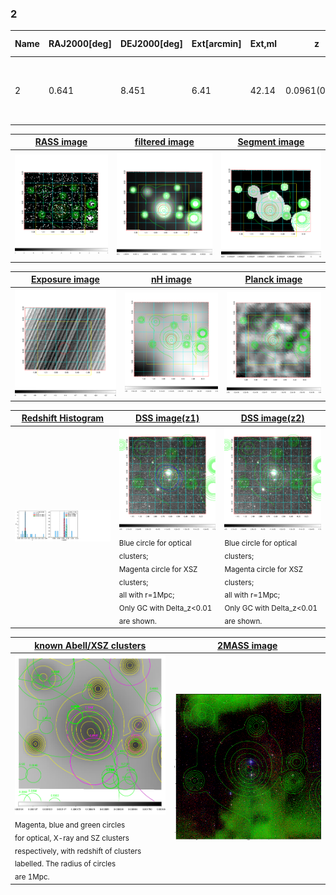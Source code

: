 <div STYLE="page-break-after: always;"></div>

### 2

|Name|RAJ2000[deg]|DEJ2000[deg] |Ext[arcmin]| Ext,ml | z | z_src| C|GC(XSZ,Delta_z<0.01)| GC(OPT,Delta_z<0.01)|GC| R_sig[arcmin] | R500[arcmin] | R500[Mpc]| CRsig[c/s] | CR500[c/s] |L500[1E44 erg/s]|F500[1E-12 erg/s/cm^2]| M500[1E14 Msun]|Tx[keV]|Cnt_sig|Beta|Rc[arcmin]|Comment|Alias|
|---|---|---|---|---|---|------|---|--------|---------|----------|---|---|---|---|---|---|---|---|---|---|---|---|---|---|
|2| 0.641| 8.451| 6.41| 42.14| 0.0961(0.005)| z1, z_xsz| B| F20, SPI| A, W| A, C, F20, N, SPI, W| 40.600| 9.572| 1.023| 0.442(0.071)| 0.392(0.063)| 1.677(0.462)| 7.202(1.982)| 3.33(0.45)| 4.64(0.40)| 303.2| 0.502(-0.002+0.004)| 8.229(-0.200+0.308)| -| t323|

|[RASS image](../image/2/2_img.pdf)|[filtered image](../image/2/2_fil.pdf)|[Segment image](../image/2/2_seg.pdf)|
|-------------------|--------------------|-------------------|
| <img src="../image/2/2_img.png" width="300">  | <img src="../image/2/2_fil.png" width="300">   | <img src="../image/2/2_seg.png" width="300">  |

|[Exposure image](../image/2/2_mex.pdf)| [nH image](../image/2/2_nh.pdf)| [Planck image](../image/2/2_p.pdf)|
|-------------------|--------------------|-------------------|
|<img src="../image/2/2_mex.png" width="300">   | <img src="../image/2/2_nh.png" width="300">    | <img src="../image/2/2_p.png" width="300"> |

|[Redshift Histogram](../image/2/2_zg.pdf) | [DSS image(z1)](../image/2/2_dss_z1.pdf)      |  [DSS image(z2)](../image/2/2_dss_z2.pdf)    |
|-------------------|--------------------|-------------------|
|<img src="../image/2/2_zg.png" width="300"> |<img src="../image/2/2_dss_z1.png" width="300"> <sub><br>Blue circle for optical clusters; <br>Magenta circle for XSZ clusters; <br>all with r=1Mpc; <br>Only GC with Delta_z<0.01 are shown. </sub>| <img src="../image/2/2_dss_z2.png" width="300"><sub><br>Blue circle for optical clusters; <br>Magenta circle for XSZ clusters; <br>all with r=1Mpc; <br>Only GC with Delta_z<0.01 are shown. </sub> |

|[known Abell/XSZ clusters](../image/2/2_gc.pdf) | [2MASS image](../image/2/2_2mass.pdf)      |
|-------------------|-------------------|
|<img src=../image/2/2_gc.png width="300"> <br><sub>Magenta, blue and green circles <br>for optical, X-ray and SZ clusters <br>respectively, with redshift of clusters <br>labelled. The radius of circles <br>are 1Mpc.</sub>|<img src="../image/2/2_2mass.png" width="300">  |




